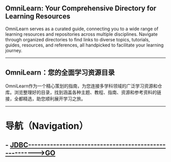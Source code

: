 ## **OmniLearn: Your Comprehensive Directory for Learning Resources**

OmniLearn serves as a curated guide, connecting you to a wide range of learning resources and repositories across multiple disciplines. Navigate through organized directories to find links to diverse topics, tutorials, guides, resources, and references, all handpicked to facilitate your learning journey.

---

## **OmniLearn：您的全面学习资源目录**

OmniLearn作为一个精心策划的指南，为您连接多学科领域的广泛学习资源和仓库。浏览整理好的目录，找到涵盖各种主题、教程、指南、资源和参考资料的链接，全都精选，助您顺利展开学习之旅。

---

# 导航（Navigation）

## - [JDBC------------------------------------------------------>GO](https://github.com/camelliaxiaohua/JDBC)

